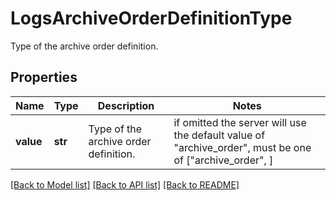 # LogsArchiveOrderDefinitionType

Type of the archive order definition.
## Properties
Name | Type | Description | Notes
------------ | ------------- | ------------- | -------------
**value** | **str** | Type of the archive order definition. |  if omitted the server will use the default value of "archive_order",  must be one of ["archive_order", ]

[[Back to Model list]](README.md#documentation-for-models) [[Back to API list]](README.md#documentation-for-api-endpoints) [[Back to README]](README.md)



